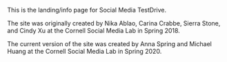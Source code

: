 This is the landing/info page for Social Media TestDrive.

The site was originally created by Nika Ablao, Carina Crabbe, Sierra Stone, and Cindy Xu at the Cornell Social Media Lab in Spring 2018.

The current version of the site was created by Anna Spring and Michael Huang at the Cornell Social Media Lab in Spring 2020.
